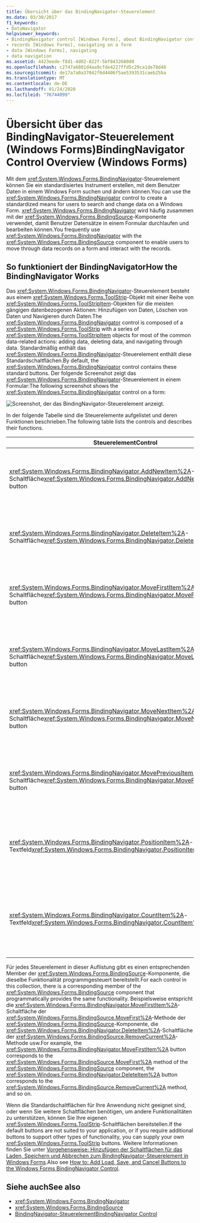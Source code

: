 ```yaml
---
title: Übersicht über das BindingNavigator-Steuerelement
ms.date: 03/30/2017
f1_keywords:
- DataNavigator
helpviewer_keywords:
- BindingNavigator control [Windows Forms], about BindingNavigator control
- records [Windows Forms], navigating on a form
- data [Windows Forms], navigating
- data navigation
ms.assetid: 4423eede-f8d1-4d02-822f-5bf8432680d0
ms.openlocfilehash: c2747a6801d4aa9cfde4227ffd5c29ca1de78d48
ms.sourcegitcommit: de17a7a0a37042f0d4406f5ae5393531caeb25ba
ms.translationtype: MT
ms.contentlocale: de-DE
ms.lasthandoff: 01/24/2020
ms.locfileid: "76744099"
---
```

# <a name="bindingnavigator-control-overview-windows-forms"></a><span data-ttu-id="05a5b-102">Übersicht über das BindingNavigator-Steuerelement (Windows Forms)</span><span class="sxs-lookup"><span data-stu-id="05a5b-102">BindingNavigator Control Overview (Windows Forms)</span></span>
<span data-ttu-id="05a5b-103">Mit dem <xref:System.Windows.Forms.BindingNavigator>-Steuerelement können Sie ein standardisiertes Instrument erstellen, mit dem Benutzer Daten in einem Windows Form suchen und ändern können.</span><span class="sxs-lookup"><span data-stu-id="05a5b-103">You can use the <xref:System.Windows.Forms.BindingNavigator> control to create a standardized means for users to search and change data on a Windows Form.</span></span> <span data-ttu-id="05a5b-104"><xref:System.Windows.Forms.BindingNavigator> wird häufig zusammen mit der <xref:System.Windows.Forms.BindingSource>-Komponente verwendet, damit Benutzer Datensätze in einem Formular durchlaufen und bearbeiten können.</span><span class="sxs-lookup"><span data-stu-id="05a5b-104">You frequently use <xref:System.Windows.Forms.BindingNavigator> with the <xref:System.Windows.Forms.BindingSource> component to enable users to move through data records on a form and interact with the records.</span></span>  
  
## <a name="how-the-bindingnavigator-works"></a><span data-ttu-id="05a5b-105">So funktioniert der BindingNavigator</span><span class="sxs-lookup"><span data-stu-id="05a5b-105">How the BindingNavigator Works</span></span>  

 <span data-ttu-id="05a5b-106">Das <xref:System.Windows.Forms.BindingNavigator>-Steuerelement besteht aus einem <xref:System.Windows.Forms.ToolStrip>-Objekt mit einer Reihe von <xref:System.Windows.Forms.ToolStripItem>-Objekten für die meisten gängigen datenbezogenen Aktionen: Hinzufügen von Daten, Löschen von Daten und Navigieren durch Daten.</span><span class="sxs-lookup"><span data-stu-id="05a5b-106">The <xref:System.Windows.Forms.BindingNavigator> control is composed of a <xref:System.Windows.Forms.ToolStrip> with a series of <xref:System.Windows.Forms.ToolStripItem> objects for most of the common data-related actions: adding data, deleting data, and navigating through data.</span></span> <span data-ttu-id="05a5b-107">Standardmäßig enthält das <xref:System.Windows.Forms.BindingNavigator>-Steuerelement enthält diese Standardschaltflächen.</span><span class="sxs-lookup"><span data-stu-id="05a5b-107">By default, the <xref:System.Windows.Forms.BindingNavigator> control contains these standard buttons.</span></span> <span data-ttu-id="05a5b-108">Der folgende Screenshot zeigt das <xref:System.Windows.Forms.BindingNavigator>-Steuerelement in einem Formular:</span><span class="sxs-lookup"><span data-stu-id="05a5b-108">The following screenshot shows the <xref:System.Windows.Forms.BindingNavigator> control on a form:</span></span>
  
 ![Screenshot, der das BindingNavigator-Steuerelement anzeigt.](./media/bindingnavigator-control-overview-windows-forms/bindingnavigator-control-form.gif)  
  
 <span data-ttu-id="05a5b-110">In der folgende Tabelle sind die Steuerelemente aufgelistet und deren Funktionen beschrieben.</span><span class="sxs-lookup"><span data-stu-id="05a5b-110">The following table lists the controls and describes their functions.</span></span>  
  
|<span data-ttu-id="05a5b-111">Steuerelement</span><span class="sxs-lookup"><span data-stu-id="05a5b-111">Control</span></span>|<span data-ttu-id="05a5b-112">Funktion</span><span class="sxs-lookup"><span data-stu-id="05a5b-112">Function</span></span>|  
|-------------|--------------|  
|<span data-ttu-id="05a5b-113"><xref:System.Windows.Forms.BindingNavigator.AddNewItem%2A>-Schaltfläche</span><span class="sxs-lookup"><span data-stu-id="05a5b-113"><xref:System.Windows.Forms.BindingNavigator.AddNewItem%2A> button</span></span>|<span data-ttu-id="05a5b-114">Fügt eine neue Zeile in der zugrunde liegenden Datenquelle ein.</span><span class="sxs-lookup"><span data-stu-id="05a5b-114">Inserts a new row into the underlying data source.</span></span>|  
|<span data-ttu-id="05a5b-115"><xref:System.Windows.Forms.BindingNavigator.DeleteItem%2A>-Schaltfläche</span><span class="sxs-lookup"><span data-stu-id="05a5b-115"><xref:System.Windows.Forms.BindingNavigator.DeleteItem%2A> button</span></span>|<span data-ttu-id="05a5b-116">Löscht die aktuelle Zeile aus der zugrunde liegenden Datenquelle.</span><span class="sxs-lookup"><span data-stu-id="05a5b-116">Deletes the current row from the underlying data source.</span></span>|  
|<span data-ttu-id="05a5b-117"><xref:System.Windows.Forms.BindingNavigator.MoveFirstItem%2A>-Schaltfläche</span><span class="sxs-lookup"><span data-stu-id="05a5b-117"><xref:System.Windows.Forms.BindingNavigator.MoveFirstItem%2A> button</span></span>|<span data-ttu-id="05a5b-118">Wechselt zum ersten Element in der zugrunde liegenden Datenquelle.</span><span class="sxs-lookup"><span data-stu-id="05a5b-118">Moves to the first item in the underlying data source.</span></span>|  
|<span data-ttu-id="05a5b-119"><xref:System.Windows.Forms.BindingNavigator.MoveLastItem%2A>-Schaltfläche</span><span class="sxs-lookup"><span data-stu-id="05a5b-119"><xref:System.Windows.Forms.BindingNavigator.MoveLastItem%2A> button</span></span>|<span data-ttu-id="05a5b-120">Wechselt zum letzten Element in der zugrunde liegenden Datenquelle.</span><span class="sxs-lookup"><span data-stu-id="05a5b-120">Moves to the last item in the underlying data source.</span></span>|  
|<span data-ttu-id="05a5b-121"><xref:System.Windows.Forms.BindingNavigator.MoveNextItem%2A>-Schaltfläche</span><span class="sxs-lookup"><span data-stu-id="05a5b-121"><xref:System.Windows.Forms.BindingNavigator.MoveNextItem%2A> button</span></span>|<span data-ttu-id="05a5b-122">Wechselt zum nächsten Element in der zugrunde liegenden Datenquelle.</span><span class="sxs-lookup"><span data-stu-id="05a5b-122">Moves to the next item in the underlying data source.</span></span>|  
|<span data-ttu-id="05a5b-123"><xref:System.Windows.Forms.BindingNavigator.MovePreviousItem%2A>-Schaltfläche</span><span class="sxs-lookup"><span data-stu-id="05a5b-123"><xref:System.Windows.Forms.BindingNavigator.MovePreviousItem%2A> button</span></span>|<span data-ttu-id="05a5b-124">Wechselt zum vorherigen Element in der zugrunde liegenden Datenquelle.</span><span class="sxs-lookup"><span data-stu-id="05a5b-124">Moves to the previous item in the underlying data source.</span></span>|  
|<span data-ttu-id="05a5b-125"><xref:System.Windows.Forms.BindingNavigator.PositionItem%2A>-Textfeld</span><span class="sxs-lookup"><span data-stu-id="05a5b-125"><xref:System.Windows.Forms.BindingNavigator.PositionItem%2A> text box</span></span>|<span data-ttu-id="05a5b-126">Gibt die aktuelle Position in der zugrunde liegenden Datenquelle zurück.</span><span class="sxs-lookup"><span data-stu-id="05a5b-126">Returns the current position within the underlying data source.</span></span>|  
|<span data-ttu-id="05a5b-127"><xref:System.Windows.Forms.BindingNavigator.CountItem%2A>-Textfeld</span><span class="sxs-lookup"><span data-stu-id="05a5b-127"><xref:System.Windows.Forms.BindingNavigator.CountItem%2A> text box</span></span>|<span data-ttu-id="05a5b-128">Gibt die Gesamtzahl von Elementen in der zugrunde liegenden Datenquelle zurück.</span><span class="sxs-lookup"><span data-stu-id="05a5b-128">Returns the total number of items in the underlying data source.</span></span>|  
  
 <span data-ttu-id="05a5b-129">Für jedes Steuerelement in dieser Auflistung gibt es einen entsprechenden Member der <xref:System.Windows.Forms.BindingSource>-Komponente, die dieselbe Funktionalität programmgesteuert bereitstellt.</span><span class="sxs-lookup"><span data-stu-id="05a5b-129">For each control in this collection, there is a corresponding member of the <xref:System.Windows.Forms.BindingSource> component that programmatically provides the same functionality.</span></span> <span data-ttu-id="05a5b-130">Beispielsweise entspricht die <xref:System.Windows.Forms.BindingNavigator.MoveFirstItem%2A>-Schaltfläche der <xref:System.Windows.Forms.BindingSource.MoveFirst%2A>-Methode der <xref:System.Windows.Forms.BindingSource>-Komponente, die <xref:System.Windows.Forms.BindingNavigator.DeleteItem%2A>-Schaltfläche der <xref:System.Windows.Forms.BindingSource.RemoveCurrent%2A>-Methode usw.</span><span class="sxs-lookup"><span data-stu-id="05a5b-130">For example, the <xref:System.Windows.Forms.BindingNavigator.MoveFirstItem%2A> button corresponds to the <xref:System.Windows.Forms.BindingSource.MoveFirst%2A> method of the <xref:System.Windows.Forms.BindingSource> component, the <xref:System.Windows.Forms.BindingNavigator.DeleteItem%2A> button corresponds to the <xref:System.Windows.Forms.BindingSource.RemoveCurrent%2A> method, and so on.</span></span>  
  
 <span data-ttu-id="05a5b-131">Wenn die Standardschaltflächen für Ihre Anwendung nicht geeignet sind, oder wenn Sie weitere Schaltflächen benötigen, um andere Funktionalitäten zu unterstützen, können Sie Ihre eigenen <xref:System.Windows.Forms.ToolStrip>-Schaltflächen bereitstellen.</span><span class="sxs-lookup"><span data-stu-id="05a5b-131">If the default buttons are not suited to your application, or if you require additional buttons to support other types of functionality, you can supply your own <xref:System.Windows.Forms.ToolStrip> buttons.</span></span> <span data-ttu-id="05a5b-132">Weitere Informationen finden Sie unter [Vorgehensweise: Hinzufügen der Schaltflächen für das Laden, Speichern und Abbrechen zum BindingNavigator-Steuerelement in Windows Forms](load-save-and-cancel-bindingnavigator.md).</span><span class="sxs-lookup"><span data-stu-id="05a5b-132">Also see [How to: Add Load, Save, and Cancel Buttons to the Windows Forms BindingNavigator Control](load-save-and-cancel-bindingnavigator.md).</span></span>  
  
## <a name="see-also"></a><span data-ttu-id="05a5b-133">Siehe auch</span><span class="sxs-lookup"><span data-stu-id="05a5b-133">See also</span></span>

- <xref:System.Windows.Forms.BindingNavigator>
- <xref:System.Windows.Forms.BindingSource>
- [<span data-ttu-id="05a5b-134">BindingNavigator-Steuerelement</span><span class="sxs-lookup"><span data-stu-id="05a5b-134">BindingNavigator Control</span></span>](bindingnavigator-control-windows-forms.md)
